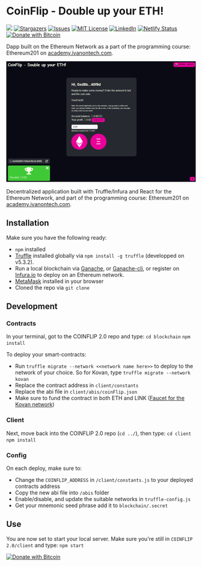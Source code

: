 # CoinFlip - Double up your ETH!

[![](https://img.shields.io/badge/Ivan%20on%20Tech%20Academy-Ethereum%20201-blue)](https://academy.ivanontech.com/a/17936/3zF57WQv)
[![Stargazers](https://img.shields.io/github/stars/Pedrojok01/CoinFlip_2.0)](https://github.com/Pedrojok01/CoinFlip_2.0/stargazers)
[![Issues](https://img.shields.io/github/issues/Pedrojok01/CoinFlip_2.0)](https://github.com/Pedrojok01/CoinFlip_2.0/issues)
[![MIT License](https://img.shields.io/github/license/Pedrojok01/CoinFlip_2.0)](https://github.com/Pedrojok01/CoinFlip_2.0/blob/main/License)
[![LinkedIn](https://img.shields.io/badge/-LinkedIn-black)](https://www.linkedin.com/in/pierre-estrabaud-96b303206/)
[![Netlify Status](https://api.netlify.com/api/v1/badges/76d848df-b740-4850-a007-ad3e8d70e8ef/deploy-status)](https://app.netlify.com/sites/flippincoin/deploys)
[![Donate with Bitcoin](https://en.cryptobadges.io/badge/micro/37wP5rdaFgtHrEQ44M5Tntyeb9nChd8jC4)](https://en.cryptobadges.io/donate/37wP5rdaFgtHrEQ44M5Tntyeb9nChd8jC4)

Dapp built on the Ethereum Network as a part of the programming course: Ethereum201 on [academy.ivanontech.com](https://academy.ivanontech.com/a/17936/3zF57WQv).

![Preview](./Preview.png)

Decentralized application built with Truffle/Infura and React for the Ethereum Network, and part of the programming course: Ethereum201 on [academy.ivanontech.com](https://academy.ivanontech.com/a/17936/3zF57WQv).


## Installation

Make sure you have the following ready:
- `npm` installed
- [Truffle](https://www.trufflesuite.com/docs) installed globally via `npm install -g truffle` (developped on v5.3.2).
- Run a local blockchain via [Ganache](https://www.trufflesuite.com/docs/ganache/overview), or [Ganache-cli](https://github.com/trufflesuite/ganache-cli), or register on [Infura.io](https://infura.io/) to deploy on an Ethereum network.
- [MetaMask](https://metamask.io/) installed in your browser
- Cloned the repo via `git clone`

## Development

### Contracts

In your terminal, got to the COINFLIP 2.0 repo and type:
`cd blockchain`
`npm install`

To deploy your smart-contracts:

- Run `truffle migrate --network <<network name here>>` to deploy to the network of your choice. So for Kovan, type `truffle migrate --network kovan`
- Replace the contract address in `client/constants`
- Replace the abi file in `client/abis/coinFlip.json`
- Make sure to fund the contract in both ETH and LINK ([Faucet for the Kovan network](https://kovan.chain.link/))

### Client

Next, move back into the COINFLIP 2.0 repo (`cd ../`), then type:
`cd client`
`npm install`

### Config

On each deploy, make sure to:
- Change the `COINFLIP_ADDRESS` in `/client/constants.js` to your deployed contracts address
- Copy the new abi file into `/abis` folder
- Enable/disable, and update the suitable networks in `truffle-config.js`
- Get your mnemonic seed phrase add it to `blockchain/.secret`

## Use

You are now set to start your local server. Make sure you're still in `COINFLIP 2.0/client` and type:
 `npm start`

[![Donate with Bitcoin](https://en.cryptobadges.io/badge/big/37wP5rdaFgtHrEQ44M5Tntyeb9nChd8jC4)](https://en.cryptobadges.io/donate/37wP5rdaFgtHrEQ44M5Tntyeb9nChd8jC4)